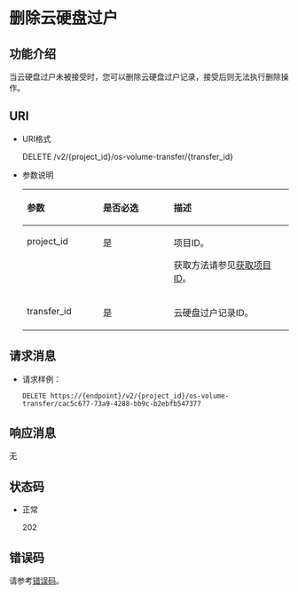 # 删除云硬盘过户<a name="evs_04_2108"></a>

## 功能介绍<a name="zh-cn_topic_0092902034_section44805042171914"></a>

当云硬盘过户未被接受时，您可以删除云硬盘过户记录，接受后则无法执行删除操作。

## URI<a name="zh-cn_topic_0092887872_section21748494171940"></a>

-   URI格式

    DELETE /v2/\{project\_id\}/os-volume-transfer/\{transfer\_id\}

-   参数说明

    <a name="table5162674110529"></a>
    <table><thead align="left"><tr id="row4741724810529"><th class="cellrowborder" valign="top" width="28.57%" id="mcps1.1.4.1.1"><p id="p1559190910529"><a name="p1559190910529"></a><a name="p1559190910529"></a>参数</p>
    </th>
    <th class="cellrowborder" valign="top" width="26.529999999999998%" id="mcps1.1.4.1.2"><p id="p5498513910529"><a name="p5498513910529"></a><a name="p5498513910529"></a>是否必选</p>
    </th>
    <th class="cellrowborder" valign="top" width="44.9%" id="mcps1.1.4.1.3"><p id="p2461124910529"><a name="p2461124910529"></a><a name="p2461124910529"></a>描述</p>
    </th>
    </tr>
    </thead>
    <tbody><tr id="row4735411910529"><td class="cellrowborder" valign="top" width="28.57%" headers="mcps1.1.4.1.1 "><p id="p1047843010529"><a name="p1047843010529"></a><a name="p1047843010529"></a>project_id</p>
    </td>
    <td class="cellrowborder" valign="top" width="26.529999999999998%" headers="mcps1.1.4.1.2 "><p id="p4344649310529"><a name="p4344649310529"></a><a name="p4344649310529"></a>是</p>
    </td>
    <td class="cellrowborder" valign="top" width="44.9%" headers="mcps1.1.4.1.3 "><p id="p2950506910529"><a name="p2950506910529"></a><a name="p2950506910529"></a>项目ID。</p>
    <p id="p55811451337"><a name="p55811451337"></a><a name="p55811451337"></a>获取方法请参见<a href="获取项目ID.md">获取项目ID</a>。</p>
    </td>
    </tr>
    <tr id="row22943135111210"><td class="cellrowborder" valign="top" width="28.57%" headers="mcps1.1.4.1.1 "><p id="p52246671151847"><a name="p52246671151847"></a><a name="p52246671151847"></a>transfer_id</p>
    </td>
    <td class="cellrowborder" valign="top" width="26.529999999999998%" headers="mcps1.1.4.1.2 "><p id="p4121938151847"><a name="p4121938151847"></a><a name="p4121938151847"></a>是</p>
    </td>
    <td class="cellrowborder" valign="top" width="44.9%" headers="mcps1.1.4.1.3 "><p id="p65441533151847"><a name="p65441533151847"></a><a name="p65441533151847"></a>云硬盘过户记录ID。</p>
    </td>
    </tr>
    </tbody>
    </table>


## 请求消息<a name="zh-cn_topic_0092902034_section3832507172056"></a>

-   请求样例：

    ```
    DELETE https://{endpoint}/v2/{project_id}/os-volume-transfer/cac5c677-73a9-4288-bb9c-b2ebfb547377
    ```


## 响应消息<a name="zh-cn_topic_0092902034_section23586530172122"></a>

无

## 状态码<a name="zh-cn_topic_0092902034_section10353980172239"></a>

-   正常

    202


## 错误码<a name="section431317151242"></a>

请参考[错误码](错误码.md)。

